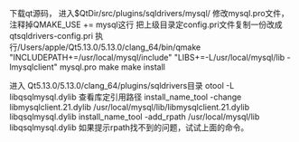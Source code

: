 下载qt源码，
进入$QtDir/src/plugins/sqldrivers/mysql/
修改mysql.pro文件，注释掉QMAKE_USE += mysql这行
把上级目录定config.pri文件复制一份改成 qtsqldrivers-config.pri
执行/Users/apple/Qt5.13.0/5.13.0/clang_64/bin/qmake "INCLUDEPATH+=/usr/local/mysql/include" "LIBS+=-L/usr/local/mysql/lib -lmysqlclient" mysql.pro
make
make install

进入 Qt5.13.0/5.13.0/clang_64/plugins/sqldrivers目录
otool -L libqsqlmysql.dylib 查看库定引用路径
install_name_tool -change libmysqlclient.21.dylib /usr/local/mysql/lib/libmysqlclient.21.dylib libqsqlmysql.dylib
install_name_tool -add_rpath /usr/local/mysql/lib libqsqlmysql.dylib
如果提示rpath找不到的问题，试试上面的命令。
